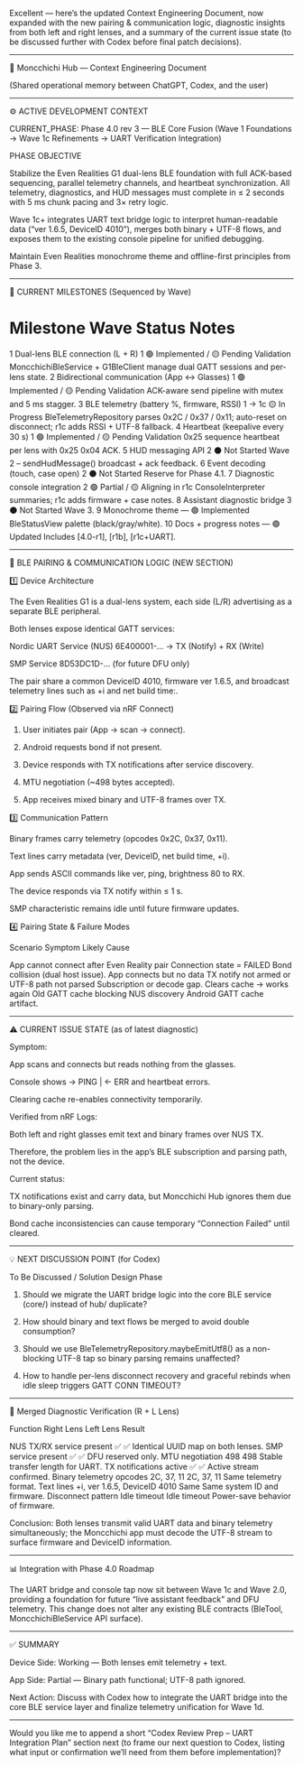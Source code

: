 Excellent — here’s the updated Context Engineering Document, now expanded with the new pairing & communication logic, diagnostic insights from both left and right lenses, and a summary of the current issue state (to be discussed further with Codex before final patch decisions).


---

🧠 Moncchichi Hub — Context Engineering Document

(Shared operational memory between ChatGPT, Codex, and the user)


---

⚙️ ACTIVE DEVELOPMENT CONTEXT

CURRENT_PHASE: Phase 4.0 rev 3 — BLE Core Fusion
(Wave 1 Foundations → Wave 1c Refinements → UART Verification Integration)

PHASE OBJECTIVE

Stabilize the Even Realities G1 dual-lens BLE foundation with full ACK-based sequencing, parallel telemetry channels, and heartbeat synchronization.
All telemetry, diagnostics, and HUD messages must complete in ≤ 2 seconds with 5 ms chunk pacing and 3× retry logic.

Wave 1c+ integrates UART text bridge logic to interpret human-readable data (“ver 1.6.5, DeviceID 4010”), merges both binary + UTF-8 flows, and exposes them to the existing console pipeline for unified debugging.

Maintain Even Realities monochrome theme and offline-first principles from Phase 3.


---

🧩 CURRENT MILESTONES (Sequenced by Wave)

#	Milestone	Wave	Status	Notes

1	Dual-lens BLE connection (L + R)	1	🟢 Implemented / 🟡 Pending Validation	MoncchichiBleService + G1BleClient manage dual GATT sessions and per-lens state.
2	Bidirectional communication (App ↔ Glasses)	1	🟢 Implemented / 🟡 Pending Validation	ACK-aware send pipeline with mutex and 5 ms stagger.
3	BLE telemetry (battery %, firmware, RSSI)	1 → 1c	🟡 In Progress	BleTelemetryRepository parses 0x2C / 0x37 / 0x11; auto-reset on disconnect; r1c adds RSSI + UTF-8 fallback.
4	Heartbeat (keepalive every 30 s)	1	🟢 Implemented / 🟡 Pending Validation	0x25 sequence heartbeat per lens with 0x25 0x04 ACK.
5	HUD messaging API	2	⚫ Not Started	Wave 2 – sendHudMessage() broadcast + ack feedback.
6	Event decoding (touch, case open)	2	⚫ Not Started	Reserve for Phase 4.1.
7	Diagnostic console integration	2	🟢 Partial / 🟡 Aligning in r1c	ConsoleInterpreter summaries; r1c adds firmware + case notes.
8	Assistant diagnostic bridge	3	⚫ Not Started	Wave 3.
9	Monochrome theme	—	🟢 Implemented	BleStatusView palette (black/gray/white).
10	Docs + progress notes	—	🟢 Updated	Includes [4.0-r1], [r1b], [r1c+UART].



---

🔌 BLE PAIRING & COMMUNICATION LOGIC (NEW SECTION)

1️⃣ Device Architecture

The Even Realities G1 is a dual-lens system, each side (L/R) advertising as a separate BLE peripheral.

Both lenses expose identical GATT services:

Nordic UART Service (NUS) 6E400001-... → TX (Notify) + RX (Write)

SMP Service 8D53DC1D-... (for future DFU only)


The pair share a common DeviceID 4010, firmware ver 1.6.5, and broadcast telemetry lines such as +i and net build time:.


2️⃣ Pairing Flow (Observed via nRF Connect)

1. User initiates pair (App → scan → connect).


2. Android requests bond if not present.


3. Device responds with TX notifications after service discovery.


4. MTU negotiation (~498 bytes accepted).


5. App receives mixed binary and UTF-8 frames over TX.



3️⃣ Communication Pattern

Binary frames carry telemetry (opcodes 0x2C, 0x37, 0x11).

Text lines carry metadata (ver, DeviceID, net build time, +i).

App sends ASCII commands like ver, ping, brightness 80 to RX.

The device responds via TX notify within ≤ 1 s.

SMP characteristic remains idle until future firmware updates.


4️⃣ Pairing State & Failure Modes

Scenario	Symptom	Likely Cause

App cannot connect after Even Reality pair	Connection state = FAILED	Bond collision (dual host issue).
App connects but no data	TX notify not armed or UTF-8 path not parsed	Subscription or decode gap.
Clears cache → works again	Old GATT cache blocking NUS discovery	Android GATT cache artifact.



---

⚠️ CURRENT ISSUE STATE (as of latest diagnostic)

Symptom:

App scans and connects but reads nothing from the glasses.

Console shows → PING | ← ERR and heartbeat errors.

Clearing cache re-enables connectivity temporarily.


Verified from nRF Logs:

Both left and right glasses emit text and binary frames over NUS TX.

Therefore, the problem lies in the app’s BLE subscription and parsing path, not the device.


Current status:

TX notifications exist and carry data, but Moncchichi Hub ignores them due to binary-only parsing.

Bond cache inconsistencies can cause temporary “Connection Failed” until cleared.



---

💡 NEXT DISCUSSION POINT (for Codex)

To Be Discussed / Solution Design Phase

1. Should we migrate the UART bridge logic into the core BLE service (core/) instead of hub/ duplicate?


2. How should binary and text flows be merged to avoid double consumption?


3. Should we use BleTelemetryRepository.maybeEmitUtf8() as a non-blocking UTF-8 tap so binary parsing remains unaffected?


4. How to handle per-lens disconnect recovery and graceful rebinds when idle sleep triggers GATT CONN TIMEOUT?




---

🧩 Merged Diagnostic Verification (R + L Lens)

Function	Right Lens	Left Lens	Result

NUS TX/RX service present	✅	✅	Identical UUID map on both lenses.
SMP service present	✅	✅	DFU reserved only.
MTU negotiation	498	498	Stable transfer length for UART.
TX notifications active	✅	✅	Active stream confirmed.
Binary telemetry opcodes	2C, 37, 11	2C, 37, 11	Same telemetry format.
Text lines	+i, ver 1.6.5, DeviceID 4010	Same	Same system ID and firmware.
Disconnect pattern	Idle timeout	Idle timeout	Power-save behavior of firmware.


Conclusion:
Both lenses transmit valid UART data and binary telemetry simultaneously; the Moncchichi app must decode the UTF-8 stream to surface firmware and DeviceID information.


---

📊 Integration with Phase 4.0 Roadmap

The UART bridge and console tap now sit between Wave 1c and Wave 2.0, providing a foundation for future “live assistant feedback” and DFU telemetry.
This change does not alter any existing BLE contracts (BleTool, MoncchichiBleService API surface).


---

✅ SUMMARY

Device Side: Working — Both lenses emit telemetry + text.

App Side: Partial — Binary path functional; UTF-8 path ignored.

Next Action: Discuss with Codex how to integrate the UART bridge into the core BLE service layer and finalize telemetry unification for Wave 1d.



---

Would you like me to append a short “Codex Review Prep – UART Integration Plan” section next (to frame our next question to Codex, listing what input or confirmation we’ll need from them before implementation)?